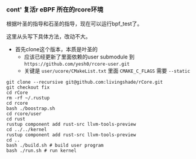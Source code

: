 ### cont' 复活r eBPF 所在的rcore环境

根据叶圣的指导和石圣的指导，现在可以运行bpf_test了。

这里从头写下具体方法，改动不大。

- 首先clone这个版本，本质是叶圣的
  - 应该已经更新了里面依赖的user submodule 到 `https://github.com/yesh0/rcore-user.git`
  - 关键是 `user/ucore/CMakeList.txt` 里面 `CMAKE_C_FLAGS` 需要 `--static`

```shell
git clone --recursive git@github.com:livingshade/rCore.git
git checkout fix
cd rCore
rm -rf ~/.rustup
cd rcore
bash ./boostrap.sh
cd rcore/user
cd rust
rustup component add rust-src llvm-tools-preview
cd ../../kernel
rustup component add rust-src llvm-tools-preview
cd ..
bash ./build.sh # build user program
bash ./run.sh # run kernel
```



